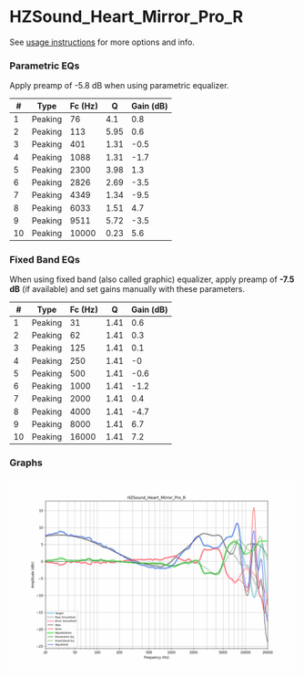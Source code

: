 # HZSound_Heart_Mirror_Pro_R
See [usage instructions](https://github.com/jaakkopasanen/AutoEq#usage) for more options and info.

### Parametric EQs
Apply preamp of -5.8 dB when using parametric equalizer.

|   # | Type    |   Fc (Hz) |    Q |   Gain (dB) |
|-----|---------|-----------|------|-------------|
|   1 | Peaking |        76 | 4.1  |         0.8 |
|   2 | Peaking |       113 | 5.95 |         0.6 |
|   3 | Peaking |       401 | 1.31 |        -0.5 |
|   4 | Peaking |      1088 | 1.31 |        -1.7 |
|   5 | Peaking |      2300 | 3.98 |         1.3 |
|   6 | Peaking |      2826 | 2.69 |        -3.5 |
|   7 | Peaking |      4349 | 1.34 |        -9.5 |
|   8 | Peaking |      6033 | 1.51 |         4.7 |
|   9 | Peaking |      9511 | 5.72 |        -3.5 |
|  10 | Peaking |     10000 | 0.23 |         5.6 |

### Fixed Band EQs
When using fixed band (also called graphic) equalizer, apply preamp of **-7.5 dB** (if available) and set gains manually with these parameters.

|   # | Type    |   Fc (Hz) |    Q |   Gain (dB) |
|-----|---------|-----------|------|-------------|
|   1 | Peaking |        31 | 1.41 |         0.6 |
|   2 | Peaking |        62 | 1.41 |         0.3 |
|   3 | Peaking |       125 | 1.41 |         0.1 |
|   4 | Peaking |       250 | 1.41 |        -0   |
|   5 | Peaking |       500 | 1.41 |        -0.6 |
|   6 | Peaking |      1000 | 1.41 |        -1.2 |
|   7 | Peaking |      2000 | 1.41 |         0.4 |
|   8 | Peaking |      4000 | 1.41 |        -4.7 |
|   9 | Peaking |      8000 | 1.41 |         6.7 |
|  10 | Peaking |     16000 | 1.41 |         7.2 |

### Graphs
![](./HZSound_Heart_Mirror_Pro_R.png)

